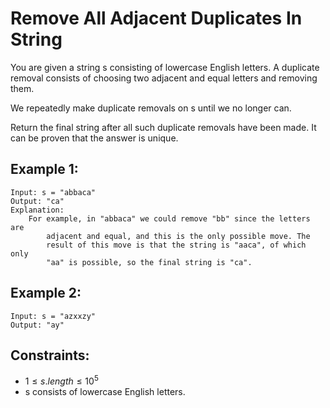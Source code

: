 # Remove All Adjacent Duplicates In String

You are given a string s consisting of lowercase English letters. A duplicate  
removal consists of choosing two adjacent and equal letters and removing them.

We repeatedly make duplicate removals on s until we no longer can.

Return the final string after all such duplicate removals have been made. It  
can be proven that the answer is unique.

 

## Example 1:

    Input: s = "abbaca"
    Output: "ca"
    Explanation: 
        For example, in "abbaca" we could remove "bb" since the letters are 
            adjacent and equal, and this is the only possible move. The 
            result of this move is that the string is "aaca", of which only 
            "aa" is possible, so the final string is "ca".

## Example 2:

    Input: s = "azxxzy"
    Output: "ay"

 

## Constraints:

* $1 \le s.length \le 10^5$
* s consists of lowercase English letters.

